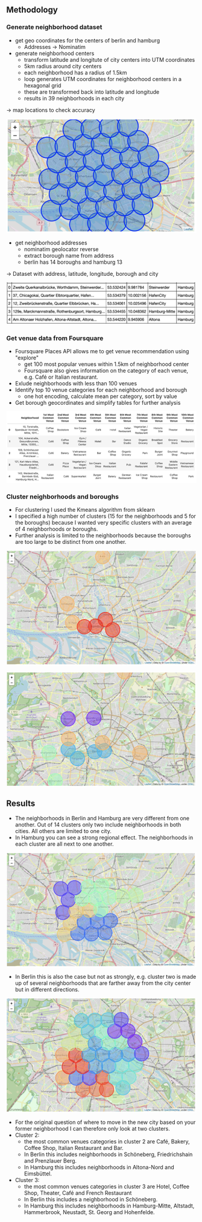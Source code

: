 ## Methodology

### Generate neighborhood dataset 

* get geo coordinates for the centers of berlin and hamburg
	* Addresses -> Nominatim
* generate neighborhood centers
	* transform latitude and longitute of city centers into UTM coordinates
	* 5km radius around city centers
	* each neighborhood has a radius of 1.5km
	* loop generates UTM coordinates for neighborhood centers in a hexagonal grid
	* these are transformed back into latitude and longitude
	* results in 39 neighborhoods in each city

-> map locations to check accuracy

![Map of Hamburg neighborhoods (unclustered)](https://github.com/anneadb/Coursera_Capstone/blob/master/Screenshots/map_hamburg_unclustered.png)

* get neighborhood addresses
	* nominatim geolocator reverse
	* extract borough name from address
	* berlin has 14 boroughs and hamburg 13

-> Dataset with address, latitude, longitude, borough and city

![Table with neighborhood data](https://github.com/anneadb/Coursera_Capstone/blob/master/Screenshots/table_neighborhoods.png)

### Get venue data from Foursquare

* Foursquare Places API allows me to get venue recommendation using "explore"
	* get 100 most popular venues within 1.5km of neighborhood center
	* Foursquare also gives information on the category of each venue, e.g. Café or Italian restaurant.
* Exlude neighborhoods with less than 100 venues
* Identify top 10 venue categories for each neighborhood and borough
	* one hot encoding, calculate mean per category, sort by value
* Get borough geocordinates and simplify tables for further analysis

![Table with Top 10 venue categories](https://github.com/anneadb/Coursera_Capstone/blob/master/Screenshots/table_top10_categories.png)

### Cluster neighborhoods and boroughs

* For clustering I used the Kmeans algorithm from sklearn
* I specified a high number of clusters (15 for the neighborhoods and 5 for the boroughs) because I wanted very specific clusters with an average of 4 neighborhoods or boroughs.
* Further analysis is limited to the neighborhoods because the boroughs are too large to be distinct from one another.

![Map of Hamburg borough clusters](https://github.com/anneadb/Coursera_Capstone/blob/master/Screenshots/map_hamburg_clustered_b.png)

![Map of Berlin borough clusters](https://github.com/anneadb/Coursera_Capstone/blob/master/Screenshots/map_berlin_clustered_b.png)

## Results

* The neighborhoods in Berlin and Hamburg are very different from one another. Out of 14 clusters only two include neighborhoods in both cities. All others are limited to one city.
* In Hamburg you can see a strong regional effect. The neighborhoods in each cluster are all next to one another.

![Map of Hamburg neighborhood clusters](https://github.com/anneadb/Coursera_Capstone/blob/master/Screenshots/map_hamburg_clustered_n.png)

* In Berlin this is also the case but not as strongly, e.g. cluster two is made up of several neighborhoods that are farther away from the city center but in different directions.

![Map of Berlin neighborhood clusters](https://github.com/anneadb/Coursera_Capstone/blob/master/Screenshots/map_berlin_clustered_n.png)

* For the original question of where to move in the new city based on your former neighborhood I can therefore only look at two clusters.
* Cluster 2:
	* the most common venues categories in cluster 2 are Café, Bakery, Coffee Shop, Italian Restaurant and Bar.
	* In Berlin this includes neighborhoods in Schöneberg, Friedrichshain and Prenzlauer Berg.
	* In Hamburg this includes neighborhoods in Altona-Nord and Eimsbüttel.
* Cluster 3:
	* the most common venues categories in cluster 3 are Hotel, Coffee Shop, Theater, Café and French Restaurant
	* In Berlin this includes a neighborhood in Schöneberg.
	* In Hamburg this includes neighborhoods in Hamburg-Mitte, Altstadt, Hammerbrook, Neustadt, St. Georg and Hohenfelde.
